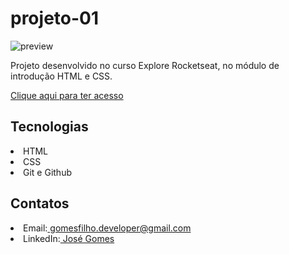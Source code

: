 # projeto-01
![preview](https://user-images.githubusercontent.com/114965182/193725550-73a83739-4cf8-4ded-9123-a7bb22320e52.png)

Projeto desenvolvido no curso Explore Rocketseat, no módulo de introdução HTML e CSS.

<a target="_blank"
     href="https://gomesfilho-developer.github.io/projeto-01/">
          Clique aqui para ter acesso
        </a>
        
<h2>Tecnologias</h2>
<li>HTML</li> 
<li>CSS</li>
<li>Git e Github</li>

<h2>Contatos</h2>

<li>Email:<a target="_blank"
     href="mailto:gomesfilho.developer@gmail.com ">
  gomesfilho.developer@gmail.com
          </a></li> 

<li>LinkedIn:<a target="_blank"
     href="linkedin.com/in/josé-gomes-473061252">
        José Gomes
        </a>
 </li>





